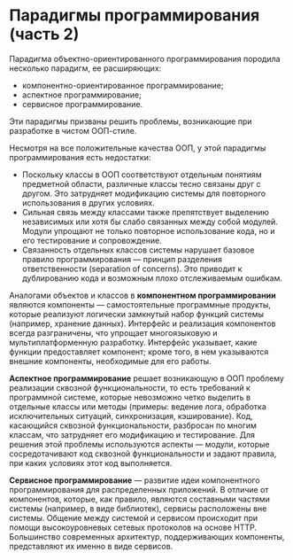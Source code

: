 # Парадигмы программирования (часть 2)

Парадигма объектно-ориентированного программирования породила несколько парадигм, ее расширяющих:

  * компонентно-ориентированное программирование;
  * аспектное программирование;
  * сервисное программирование.

Эти парадигмы призваны решить проблемы, возникающие при разработке в чистом ООП-стиле.

<!--more-->

Несмотря на все положительные качества ООП, у этой парадигмы программирования есть недостатки:

  * Поскольку классы в ООП соответствуют отдельным понятиям предметной области, различные классы тесно связаны друг с другом. 
    Это затрудняет модификацию системы для повторного использования в других условиях.
  * Сильная связь между классами также препятствует выделению независимых или хотя бы слабо связанных между собой модулей. 
    Модули упрощают не только повторное использование кода, но и его тестирование и сопровождение.
  * Связанность отдельных классов системы нарушает базовое правило программирования — принцип разделения ответственности 
    (separation of concerns). Это приводит к дублированию кода и возможным плохо отслеживаемым ошибкам.

Аналогами объектов и классов в **компонентном программировании** являются компоненты — самостоятельные программные продукты, 
которые реализуют логически замкнутый набор функций системы (например, хранение данных). 
Интерфейс и реализация компонентов всегда разграничены, что упрощает многоязыковую и мультиплатформенную разработку. 
Интерфейс указывает, какие функции предоставляет компонент; кроме того, в нем указываются внешние компоненты, 
необходимые для его работы.

**Аспектное программирование** решает возникающую в ООП проблему реализации сквозной функциональности, 
то есть требований к программной системе, которые невозможно четко выделить в отдельные классы или методы 
(примеры: ведение лога, обработка исключительных ситуаций, синхронизация, кэширование). 
Код, касающийся сквозной функциональности, разбросан по многим классам, что затрудняет его модификацию и тестирование. 
Для решения этой проблемы используются аспекты — модули, которые сосредотачивают код сквозной функциональности 
и задают правила, при каких условиях этот код выполняется.

**Сервисное программирование** — развитие идеи компонентного программирования для распределенных приложений. 
В отличие от компонентов, которые, как правило, являются составными частями системы (например, в виде библиотек), 
сервисы расположены вне системы. Общение между системой и сервисом происходит при помощи высокоуровневых сетевых протоколов 
на основе HTTP. Большинство современных архитектур, поддерживающих компоненты, представляют их именно в виде сервисов.

